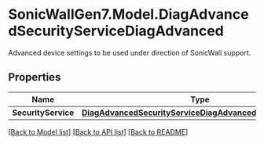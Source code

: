 # SonicWallGen7.Model.DiagAdvancedSecurityServiceDiagAdvanced
Advanced device settings to be used under direction of SonicWall support.

## Properties

Name | Type | Description | Notes
------------ | ------------- | ------------- | -------------
**SecurityService** | [**DiagAdvancedSecurityServiceDiagAdvancedSecurityService**](DiagAdvancedSecurityServiceDiagAdvancedSecurityService.md) |  | [optional] 

[[Back to Model list]](../README.md#documentation-for-models) [[Back to API list]](../README.md#documentation-for-api-endpoints) [[Back to README]](../README.md)

